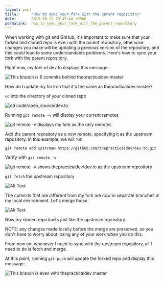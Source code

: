 ```yaml
---
layout: post
title:      "How to sync your fork with the parent repository"
date:       2019-10-11 19:45:44 +0000
permalink:  how_to_sync_your_fork_with_the_parent_repository
---
```



When working with git and GitHub, it's important to make sure that your forked and cloned repo is even with the parent repository, otherwise changes you make will be updating a previous version of the repository, and this could lead to some understandable problems. Here's how to sync your fork with the parent repository.

Right now, my fork of dev.to displays this message:

![This branch is 9 commits behind thepracticaldev:master](https://thepracticaldev.s3.amazonaws.com/i/208her37i9ft8ycylcpc.png)

How do I update my fork so that it's the same as thepracticaldev:master?

`cd` into the directory of your cloned repo

![cd code/open_source/dev.to](https://thepracticaldev.s3.amazonaws.com/i/tio9qd2e4clbjp08yezp.png)

Running `git remote -v` will display your current remotes

![git remote -v displays my fork as the only remotes](https://thepracticaldev.s3.amazonaws.com/i/c3up9vni4wz5shf8u3sf.png)

Add the parent repository as a new remote, specifying it as the upstream repository. In this example, we will run 

```
git remote add upstream https://github.com/thepracticaldev/dev.to.git
```

Verify with `git remote -v`

![git remote -v shows thepracticaldev/dev.to as the upstream repository](https://thepracticaldev.s3.amazonaws.com/i/a0610ow7r1htqrosbqw7.png)

`git fetch` the upstream repository

![Alt Text](https://thepracticaldev.s3.amazonaws.com/i/sm7lt8mdb3q9iniady8q.png)

The commits that are different from my fork are now in separate branches in my local environment. Let's merge those.

![Alt Text](https://thepracticaldev.s3.amazonaws.com/i/6bwcigatxwn1pf8ur0pz.png)

Now my cloned repo looks just like the upstream repository.

NOTE: any changes made locally before the merge are preserved, so you don't have to worry about losing any of your work when you do this.

From now on, whenever I need to sync with the upstream repository, all I need to do is fetch and merge.

At this point, running `git push` will update the forked repo and display this message:

![This branch is even with thepracticaldev:master](https://thepracticaldev.s3.amazonaws.com/i/c6b858pn4d64prcw8oi1.png)
